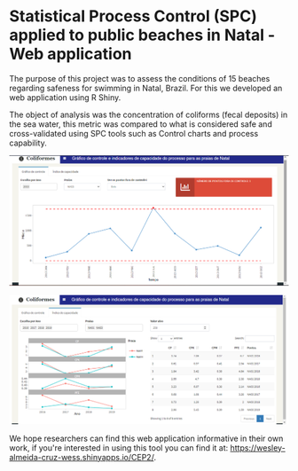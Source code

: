 # Statistical Process Control (SPC) applied to public beaches in Natal - Web application

The purpose of this project was to assess the conditions of 15 beaches regarding safeness for swimming in Natal, Brazil. For this we developed an web application using R Shiny.

The object of analysis was the concentration of coliforms (fecal deposits) in the sea water, this metric was compared to what is considered safe and cross-validated using SPC tools such as Control charts and process capability.

<p align="center">
  <img src="https://github.com/wesleyacruzzz/statistical_control_process_application/blob/main/Images/img1.png" width="900" title="Control Chart Section">
</p>

<p align="center">
  <img src="https://github.com/wesleyacruzzz/statistical_control_process_application/blob/main/Images/img2.png" width="900" title="Process Capability Section">
</p>

We hope researchers can find this web application informative in their own work, if you're interested in using this tool you can find it at: https://wesley-almeida-cruz-wess.shinyapps.io/CEP2/.
